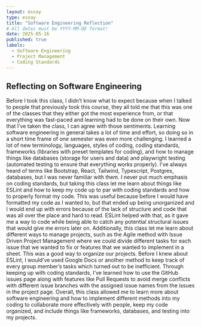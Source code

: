 ```yaml
---
layout: essay
type: essay
title: "Software Engineering Reflection"
# All dates must be YYYY-MM-DD format!
date: 2025-05-16
published: true
labels:
  - Software Engineering
  - Project Management
  - Coding Standards
---
```


## Reflecting on Software Engineering

Before I took this class, I didn’t know what to expect because when I talked to people that previously took this course, they all told me that this was one of the classes that they either got the most experience from, or that everything was fast-paced and learning had to be done on their own. Now that I’ve taken the class, I can agree with those sentiments. Learning software engineering in general takes a lot of time and effort, so doing so in a short time frame of one semester was even more challenging. I learned a lot of new terminology, languages, styles of coding, coding standards, frameworks (libraries with preset templates for coding), and how to manage things like databases (storage for users and data) and playwright testing (automated testing to ensure that everything works properly). I’ve always heard of terms like Bootstrap, React, Tailwind, Typescript, Postgres, databases, but I was never familiar with them. I never put much emphasis on coding standards, but  taking this class let me learn about things like ESLint and how to keep my code up to par with coding standards and how to properly format my code. This was useful because before I would have formatted my code as I wanted to, but that ended up being unorganized and I would end up with errors because of the lack of structure and code that was all over the place and hard to read. ESLint helped with that, as it gave me a way to code while being able to catch any potential structural issues that would give me errors later on. Additionally, this class let me learn about different ways to manage projects, such as the Agile method with Issue Driven Project Management where we could divide different tasks for each issue that we wanted to fix or features that we wanted to implement in a sheet. This was a good way to organize our projects. Before I knew about ESLint, I would’ve used Google Docs or another method to keep track of every group member’s tasks which turned out to be inefficient. Through keeping up with coding standards, I’ve learned how to use the GitHub issues page along with features like Pull Requests to avoid merge conflicts with different issue branches with the assigned issue names from the issues in the project page. Overall, this class allowed me to learn more about software engineering and how to implement different methods into my coding to collaborate more effectively with people, keep my code organized, and include things like frameworks, databases, and testing into my projects. 
